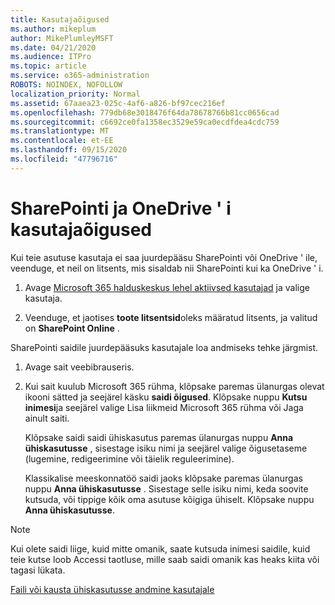 ```yaml
---
title: Kasutajaõigused
ms.author: mikeplum
author: MikePlumleyMSFT
ms.date: 04/21/2020
ms.audience: ITPro
ms.topic: article
ms.service: o365-administration
ROBOTS: NOINDEX, NOFOLLOW
localization_priority: Normal
ms.assetid: 67aaea23-025c-4af6-a826-bf97cec216ef
ms.openlocfilehash: 779db68e3018476f64da78678766b81cc0656cad
ms.sourcegitcommit: c6692ce0fa1358ec3529e59ca0ecdfdea4cdc759
ms.translationtype: MT
ms.contentlocale: et-EE
ms.lasthandoff: 09/15/2020
ms.locfileid: "47796716"
---
```

# <a name="user-permissions-in-sharepoint-and-onedrive"></a>SharePointi ja OneDrive ' i kasutajaõigused

Kui teie asutuse kasutaja ei saa juurdepääsu SharePointi või OneDrive ' ile, veenduge, et neil on litsents, mis sisaldab nii SharePointi kui ka OneDrive ' i. 
  
1. Avage [Microsoft 365 halduskeskus lehel aktiivsed kasutajad](https://portal.office.com/adminportal/home#/users) ja valige kasutaja. 
    
2. Veenduge, et jaotises **toote litsentsid**oleks määratud litsents, ja valitud on **SharePoint Online** . 
    
 SharePointi saidile juurdepääsuks kasutajale loa andmiseks tehke järgmist. 
  
1. Avage sait veebibrauseris.
    
2. Kui sait kuulub Microsoft 365 rühma, klõpsake paremas ülanurgas olevat ikooni sätted ja seejärel käsku **saidi õigused**. Klõpsake nuppu **Kutsu inimesi**ja seejärel valige Lisa liikmeid Microsoft 365 rühma või Jaga ainult saiti. 
    
    Klõpsake saidi saidi ühiskasutus paremas ülanurgas nuppu **Anna ühiskasutusse** , sisestage isiku nimi ja seejärel valige õigusetaseme (lugemine, redigeerimine või täielik reguleerimine). 
    
    Klassikalise meeskonnatöö saidi jaoks klõpsake paremas ülanurgas nuppu **Anna ühiskasutusse** . Sisestage selle isiku nimi, keda soovite kutsuda, või tippige kõik oma asutuse kõigiga ühiselt. Klõpsake nuppu **Anna ühiskasutusse**.
    
> [!NOTE]
> Kui olete saidi liige, kuid mitte omanik, saate kutsuda inimesi saidile, kuid teie kutse loob Accessi taotluse, mille saab saidi omanik kas heaks kiita või tagasi lükata. 
  
[Faili või kausta ühiskasutusse andmine kasutajale](https://go.microsoft.com/fwlink/?linkid=533408)
  

